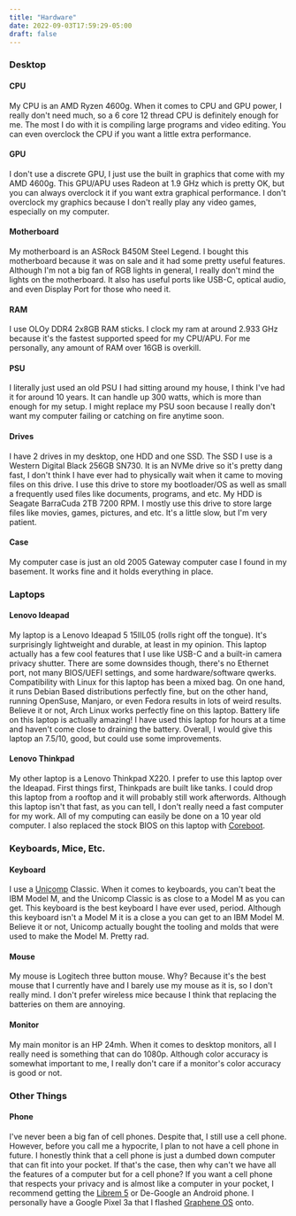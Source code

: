 ```yaml
---
title: "Hardware"
date: 2022-09-03T17:59:29-05:00
draft: false
---
```


### Desktop

#### CPU

My CPU is an AMD Ryzen 4600g.
When it comes to CPU and GPU power, I really don't need much, so a 6 core
12 thread CPU is definitely enough for me. The most I do with it is compiling
large programs and video editing.
You can even overclock the CPU if you want a little extra performance.

#### GPU

I don't use a discrete GPU, I just use the built in graphics that come with my AMD 4600g.
This GPU/APU uses Radeon at 1.9 GHz which is pretty OK, but you can always overclock it if you want extra graphical performance.
I don't overclock my graphics because I don't really play any video games, especially on my computer.

#### Motherboard

My motherboard is an ASRock B450M Steel Legend.
I bought this motherboard because it was on sale and it had some pretty useful features.
Although I'm not a big fan of RGB lights in general, I really don't mind the lights on the motherboard.
It also has useful ports like USB-C, optical audio, and even Display Port for those who need it.

#### RAM

I use OLOy DDR4 2x8GB RAM sticks.
I clock my ram at around 2.933 GHz because it's the fastest supported speed for my CPU/APU.
For me personally, any amount of RAM over 16GB is overkill.

#### PSU

I literally just used an old PSU I had sitting around my house, I think I've had it for around 10 years.
It can handle up 300 watts, which is more than enough for my setup.
I might replace my PSU soon because I really don't want my computer failing or catching on fire anytime soon.

#### Drives

I have 2 drives in my desktop, one HDD and one SSD.
The SSD I use is a Western Digital Black 256GB SN730.
It is an NVMe drive so it's pretty dang fast, I don't think I have ever had to physically wait when it came to moving files on this drive.
I use this drive to store my bootloader/OS as well as small a frequently used files like documents, programs, and etc.
My HDD is Seagate BarraCuda 2TB 7200 RPM.
I mostly use this drive to store large files like movies, games, pictures, and etc.
It's a little slow, but I'm very patient.

#### Case

My computer case is just an old 2005 Gateway computer case I found in my basement.
It works fine and it holds everything in place.

### Laptops

#### Lenovo Ideapad
My laptop is a Lenovo Ideapad 5 15IIL05 (rolls right off the tongue).
It's surprisingly lightweight and durable, at least in my opinion.
This laptop actually has a few cool features that I use like USB-C and a built-in camera privacy shutter.
There are some downsides though, there's no Ethernet port, not many BIOS/UEFI settings, and some hardware/software qwerks.
Compatibility with Linux for this laptop has been a mixed bag.
On one hand, it runs Debian Based distributions perfectly fine, but on the other hand, running OpenSuse, Manjaro, or even Fedora results in lots of weird results.
Believe it or not, Arch Linux works perfectly fine on this laptop.
Battery life on this laptop is actually amazing!
I have used this laptop for hours at a time and haven't come close to draining the battery.
Overall, I would give this laptop an 7.5/10, good, but could use some improvements.

#### Lenovo Thinkpad
My other laptop is a Lenovo Thinkpad X220.
I prefer to use this laptop over the Ideapad.
First things first, Thinkpads are built like tanks.
I could drop this laptop from a rooftop and it will probably still work afterwords.
Although this laptop isn't that fast, as you can tell, I don't really need a fast computer for my work.
All of my computing can easily be done on a 10 year old computer.
I also replaced the stock BIOS on this laptop with [Coreboot](https://coreboot.org/).

### Keyboards, Mice, Etc.

#### Keyboard

I use a [Unicomp](https://www.pckeyboard.com/) Classic.
When it comes to keyboards, you can't beat the IBM Model M, and the Unicomp Classic is as close to a Model M as you can get.
This keyboard is the best keyboard I have ever used, period.
Although this keyboard isn't a Model M it is a close a you can get to an IBM Model M.
Believe it or not, Unicomp actually bought the tooling and molds that were used to make the Model M.
Pretty rad.

#### Mouse

My mouse is Logitech three button mouse. Why?
Because it's the best mouse that I currently have and I barely use my mouse as
it is, so I don't really mind.
I don't prefer wireless mice because I think that replacing the batteries on them are annoying.

#### Monitor

My main monitor is an HP 24mh.
When it comes to desktop monitors, all I really need is something that can do 1080p.
Although color accuracy is somewhat important to me, I really don't care if a monitor's color accuracy is good or not.

### Other Things

#### Phone

I've never been a big fan of cell phones.
Despite that, I still use a cell phone.
However, before you call me a hypocrite, I plan to not have a cell phone in future.
I honestly think that a cell phone is just a dumbed down computer that can fit into your pocket.
If that's the case, then why can't we have all the features of a computer but for a cell phone?
If you want a cell phone that respects your privacy and is almost like a computer in your pocket, I recommend getting the [Librem 5](https://puri.sm/products/librem-5/) or De-Google an Android phone.
I personally have a Google Pixel 3a that I flashed [Graphene OS](https://grapheneos.org/) onto.
